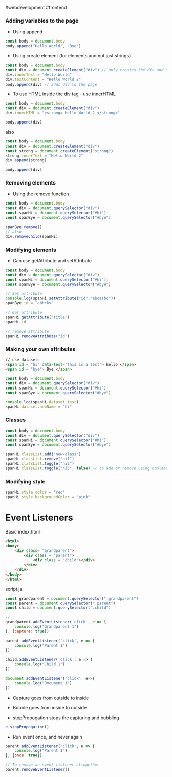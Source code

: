 #webdevelopment #frontend

### Adding variables to the page
- Using append
```js
const body = document.body
body.append("Hello World", "Bye")
```
- Using create element (for elements and not just strings)
```js
const body = document.body
const div = document.createElement("div") // only creates the div and doesnt add it to the page
div.innerText = "Hello World"
div.textContent = "Hello World 2"
body.append(div) // adds div to the page
```

- To use HTML inside the div tag - use innerHTML
```js
const body = document.body
const div = document.createElement("div")
div.innerHTML = "<strong> Hello World 2 </strong>"

body.append(div)
```
 also
 ```js
 const body = document.body
const div = document.createElement("div")
const strong = document.createElement("strong")
strong.innerText = "Hello World 2"
div.append(strong)

body.append(div)
```

### Removing elements
- Using the remove function
```js
const body = document.body
const div = document.querySelector("div")
const spanHi = document.querySelector("#hi");
const spanBye = document.querySelector("#bye")

spanBye.remove()
// also
div.removeChild(spanHi)
```

### Modifying elements
- Can use getAttribute and setAttribute
```js
const body = document.body
const div = document.querySelector("div")
const spanHi = document.querySelector("#hi");
const spanBye = document.querySelector("#bye")

// Set attribute
console.log(spanHi.setAttribute("id","abcasbc"))
spanBye.id = "abhcks"

// Get attribute
spanHi.getAttribute("title")
spanHi.id

// remove attribute
spanHi.removeAttribute("id")

```

### Making your own attributes
```html
// use datasets
<span id = "hi" data-test="this is a test"> hello </span>
<span id = "bye"> Bye </span>

```
```js
const body = document.body
const div = document.querySelector("div")
const spanHi = document.querySelector("#hi");
const spanBye = document.querySelector("#bye")

console.log(spanHi.dataset.test)
spanHi.dataset.newName = "hi"
```

### Classes
```js
const body = document.body
const div = document.querySelector("div")
const spanHi = document.querySelector("#hi");
const spanBye = document.querySelector("#bye")

spanHi.classList.add("new-class")
spanHi.classList.remove("hi1")
spanHi.classList.toggle("hi2")
spanHi.classList.toggle("hi3", false) // to add or remove using boolean
```

### Modifying style 
```js
spanHi.style.color = "red"
spanHi.style.backgroundColor = "pink"
```


# Event Listeners

Basic index.html 
```html
<html>
<body>
	<div class= "grandparent">
		<div class = "parent">
			<div class = "child"></div>
		</div>
	</div>
</body>
</html>
```

script.js
```js
const grandparent = document.querySelector(".grandparent")
const parent = document.querySelector(".parent")
const child = document.querySelector(".child")

// 
grandparent.addEventListener('click', e => {
	console.log("Grandparent 1")
}, {capture: true})

parent.addEventListener('click', e => {
	console.log("Parent 1")
})

child.addEventListener('click', e => {
	console.log("Child 1")
})

document.addEventListener('click', e=>{
	console.log("Document 1")
})
```

- Capture goes from outside to inside 
- Bubble goes from inside to outside

- stopPropogation stops the capturing and bubbling
```js
e.stopPropogation()
``` 

- Run event once, and never again
```js
parent.addEventListener('click', e => {
	console.log("Parent 1")
}, {once: true})
```

```js
// To remove an event listener altogether
parent.removeEventListener()
```
